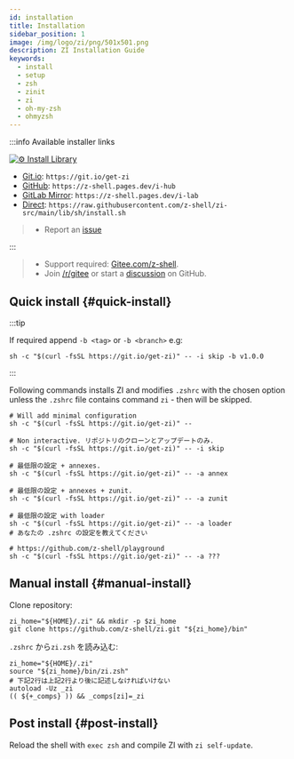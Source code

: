 ```yaml
---
id: installation
title: Installation
sidebar_position: 1
image: /img/logo/zi/png/501x501.png
description: ZI Installation Guide
keywords:
  - install
  - setup
  - zsh
  - zinit
  - zi
  - oh-my-zsh
  - ohmyzsh
---
```


:::info Available installer links

[![⚙️ Install Library](https://github.com/z-shell/zi-src/actions/workflows/check-sh.yml/badge.svg?branch=main)](https://github.com/z-shell/zi-src/actions/workflows/check-sh.yml)

- [Git.io](https://git.io/get-zi): `https://git.io/get-zi`
- [GitHub](https://z-shell.pages.dev/i-hub): `https://z-shell.pages.dev/i-hub`
- [GitLab Mirror](https://z-shell.pages.dev/i-lab): `https://z-shell.pages.dev/i-lab`
- [Direct](https://raw.githubusercontent.com/z-shell/zi-src/main/lib/sh/install.sh): `https://raw.githubusercontent.com/z-shell/zi-src/main/lib/sh/install.sh`

> - Report an [issue](https://github.com/z-shell/zi/issues/new/choose)

:::

> - Support required: [Gitee.com/z-shell](https://gitee.com/z-shell).
> - Join [/r/gitee](https://www.reddit.com/r/gitee/) or start a [discussion](https://github.com/z-shell/zi/discussions/new) on GitHub.

## Quick install {#quick-install}

:::tip

If required append `-b <tag>` or `-b <branch>` e.g:

```shell
sh -c "$(curl -fsSL https://git.io/get-zi)" -- -i skip -b v1.0.0
```

:::

Following commands installs ZI and modifies `.zshrc` with the chosen option unless the `.zshrc` file contains command `zi` - then will be skipped.

```shell
# Will add minimal configuration
sh -c "$(curl -fsSL https://git.io/get-zi)" --

# Non interactive. リポジトリのクローンとアップデートのみ.
sh -c "$(curl -fsSL https://git.io/get-zi)" -- -i skip

# 最低限の設定 + annexes.
sh -c "$(curl -fsSL https://git.io/get-zi)" -- -a annex

# 最低限の設定 + annexes + zunit.
sh -c "$(curl -fsSL https://git.io/get-zi)" -- -a zunit

# 最低限の設定 with loader
sh -c "$(curl -fsSL https://git.io/get-zi)" -- -a loader
# あなたの .zshrc の設定を教えてください

# https://github.com/z-shell/playground
sh -c "$(curl -fsSL https://git.io/get-zi)" -- -a ???
```

## Manual install {#manual-install}

Clone repository:

```shell
zi_home="${HOME}/.zi" && mkdir -p $zi_home
git clone https://github.com/z-shell/zi.git "${zi_home}/bin"
```

`.zshrc` から`zi.zsh` を読み込む:

```shell
zi_home="${HOME}/.zi"
source "${zi_home}/bin/zi.zsh"
# 下記2行は上記2行より後に記述しなければいけない
autoload -Uz _zi
(( ${+_comps} )) && _comps[zi]=_zi
```

## Post install {#post-install}

Reload the shell with `exec zsh` and compile ZI with `zi self-update`.
